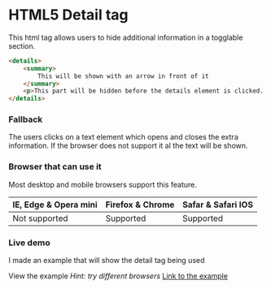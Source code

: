 # HTML5 Detail tag

This html tag allows users to hide additional information in a togglable section.

```HTML
<details>
    <summary>
        This will be shown with an arrow in front of it
    </summary>
    <p>This part will be hidden before the details element is clicked. Whenever details is clicked this will be shown. Details can also haven an open attribute, to be open as default</p>
</details>
```
### Fallback
The users clicks on a text element which opens and closes the extra information. If the browser does not support it al the text will be shown.

### Browser that can use it
Most desktop and mobile browsers support this feature.

| IE, Edge & Opera mini | Firefox & Chrome          | Safar & Safari IOS |
|-----------------------|---------------------------|--------------------|
|Not supported          |Supported                  |Supported           |

### Live demo
I made an example that will show the detail tag being used

View the example *Hint: try different browsers*
[Link to the example](https://eltongonc.github.io/browser-technology/feature_detection/detail-tag)

